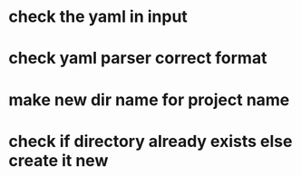 # check the yaml in input 

# check yaml parser correct format 

# make new dir name for project name 
  # check if directory  already exists  else create it new 

